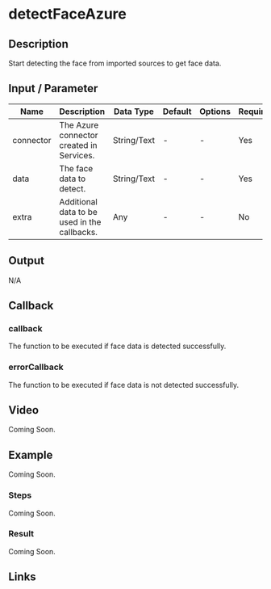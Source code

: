 # detectFaceAzure

## Description

Start detecting the face from imported sources to get face data.

## Input / Parameter

| Name | Description | Data Type | Default | Options | Required |
| ------ | ------ | ------ | ------ | ------ | ------ |
| connector | The Azure connector created in Services. | String/Text | - | - | Yes |
| data | The face data to detect. | String/Text | - | - | Yes |
| extra | Additional data to be used in the callbacks. | Any | - | - | No |

## Output

N/A

## Callback

### callback

The function to be executed if face data is detected successfully.

### errorCallback

The function to be executed if face data is not detected successfully.

## Video

Coming Soon.

<!-- Format: [![Video]({image-path}?raw=true)]({url-link}) -->

## Example

Coming Soon.

<!-- Share a scenario, like a user requirements. -->

### Steps

Coming Soon.

<!-- Show the steps and share some screenshots.

1. .....

Format: ![]({image-path}?raw=true) -->

### Result

Coming Soon.

<!-- Explain the output.

Format: ![]({image-path}?raw=true) -->

## Links
